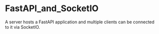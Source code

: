 # FastAPI_and_SocketIO
A server hosts a FastAPI application and multiple clients can be connected to it via SocketIO.

